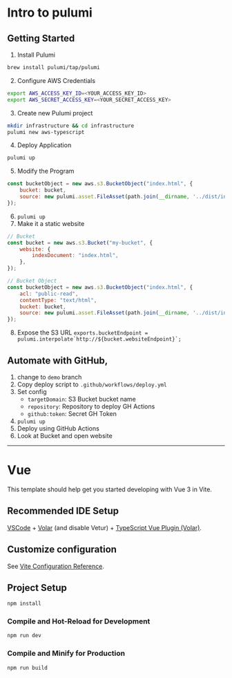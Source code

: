 # Intro to pulumi

## Getting Started

1.  Install Pulumi
```sh
brew install pulumi/tap/pulumi
```
2. Configure AWS Credentials
```sh
export AWS_ACCESS_KEY_ID=<YOUR_ACCESS_KEY_ID> 
export AWS_SECRET_ACCESS_KEY=<YOUR_SECRET_ACCESS_KEY>
```
3. Create new Pulumi project
```sh
mkdir infrastructure && cd infrastructure
pulumi new aws-typescript
```
4. Deploy Application
```sh
pulumi up
```
5. Modify the Program
```js
const bucketObject = new aws.s3.BucketObject("index.html", {
    bucket: bucket,
    source: new pulumi.asset.FileAsset(path.join(__dirname, '../dist/index.html'))
});
```
6. `pulumi up`
7. Make it a static website
```js
// Bucket
const bucket = new aws.s3.Bucket("my-bucket", {
    website: {
        indexDocument: "index.html",
    },
});

// Bucket Object
const bucketObject = new aws.s3.BucketObject("index.html", {
    acl: "public-read",
    contentType: "text/html",
    bucket: bucket,
    source: new pulumi.asset.FileAsset(path.join(__dirname, '../dist/index.html'))
});
```
8. Expose the S3 URL 
```exports.bucketEndpoint = pulumi.interpolate`http://${bucket.websiteEndpoint}`;```

## Automate with GitHub, 
1. change to `demo` branch
2. Copy deploy script to `.github/workflows/deploy.yml`
3. Set config 
    - `targetDomain`: S3 Bucket bucket name
    - `repository`: Repository to deploy GH Actions
    - `github:token`: Secret GH Token
4. `pulumi up` 
5. Deploy using GitHub Actions
6. Look at Bucket and open website
---
# Vue

This template should help get you started developing with Vue 3 in Vite.

## Recommended IDE Setup

[VSCode](https://code.visualstudio.com/) + [Volar](https://marketplace.visualstudio.com/items?itemName=Vue.volar) (and disable Vetur) + [TypeScript Vue Plugin (Volar)](https://marketplace.visualstudio.com/items?itemName=Vue.vscode-typescript-vue-plugin).

## Customize configuration

See [Vite Configuration Reference](https://vitejs.dev/config/).

## Project Setup

```sh
npm install
```

### Compile and Hot-Reload for Development

```sh
npm run dev
```

### Compile and Minify for Production

```sh
npm run build
```
